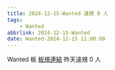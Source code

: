 ```yaml
---
title: 2024-12-15-Wanted 違規 0 人
tags:
    - Wanted
abbrlink: 2024-12-15-Wanted
date: Wanted-2024-12-15 12:00:00
---
```

Wanted 板 [板規連結](https://www.ptt.cc/bbs/Wanted/M.1608829773.A.D3B.html)
昨天違規 0 人
